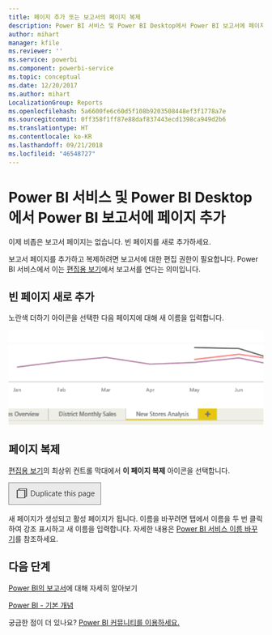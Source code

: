 ```yaml
---
title: 페이지 추가 또는 보고서의 페이지 복제
description: Power BI 서비스 및 Power BI Desktop에서 Power BI 보고서에 페이지 추가
author: mihart
manager: kfile
ms.reviewer: ''
ms.service: powerbi
ms.component: powerbi-service
ms.topic: conceptual
ms.date: 12/20/2017
ms.author: mihart
LocalizationGroup: Reports
ms.openlocfilehash: 5a6600fe6c60d5f108b9203508448ef3f1778a7e
ms.sourcegitcommit: 0ff358f1ff87e88daf837443ecd1398ca949d2b6
ms.translationtype: HT
ms.contentlocale: ko-KR
ms.lasthandoff: 09/21/2018
ms.locfileid: "46548727"
---
```

# <a name="add-a-page-to-a-power-bi-report-in-power-bi-service-and-power-bi-desktop"></a>Power BI 서비스 및 Power BI Desktop에서 Power BI 보고서에 페이지 추가
이제 비좁은 보고서 페이지는 없습니다. 빈 페이지를 새로 추가하세요. 

보고서 페이지를 추가하고 복제하려면 보고서에 대한 편집 권한이 필요합니다. Power BI 서비스에서 이는 [편집용 보기](consumer/end-user-reading-view.md)에서 보고서를 연다는 의미입니다. 

## <a name="add-a-new-blank-page"></a>빈 페이지 새로 추가
노란색 더하기 아이콘을 선택한 다음 페이지에 대해 새 이름을 입력합니다.  

![](media/power-bi-report-add-page/reorderpages2.gif)

## <a name="duplicate-a-page"></a>페이지 복제
[편집용 보기](service-interact-with-a-report-in-editing-view.md)의 최상위 컨트롤 막대에서 **이 페이지 복제** 아이콘을 선택합니다.

![](media/power-bi-report-add-page/pbi_duplicate.png)

새 페이지가 생성되고 활성 페이지가 됩니다. 이름을 바꾸려면 탭에서 이름을 두 번 클릭하여 강조 표시하고 새 이름을 입력합니다.  자세한 내용은 [Power BI 서비스 이름 바꾸기](service-rename.md)를 참조하세요.

## <a name="next-steps"></a>다음 단계
[Power BI의 보고서](consumer/end-user-reports.md)에 대해 자세히 알아보기

[Power BI - 기본 개념](consumer/end-user-basic-concepts.md)

궁금한 점이 더 있나요? [Power BI 커뮤니티를 이용하세요.](http://community.powerbi.com/)

